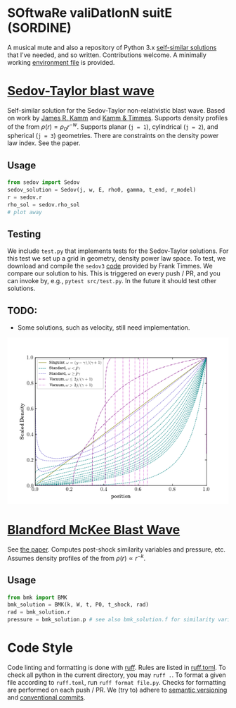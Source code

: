 # SOftwaRe valiDatIonN suitE (SORDINE)
A musical mute and also a repository of Python 3.x [self-similar solutions](https://en.wikipedia.org/wiki/Self-similar_solution) that I've needed, and so written.
Contributions welcome.
A minimally working [environment file](environment.yml) is provided.

# [Sedov-Taylor blast wave](src/sedov.py)
Self-similar solution for the Sedov-Taylor non-relativistic blast wave.
Based on work by [James R. Kamm](https://cococubed.com/papers/kamm_2000.pdf) and [Kamm & Timmes](https://cococubed.com/papers/la-ur-07-2849.pdf).
Supports density profiles of the from $\rho(r) = \rho_{0} r^{-w}$.
Supports planar (`j = 1`), cylindrical (`j = 2`), and spherical (`j = 3`) geometries.
There are constraints on the density power law index. 
See the paper.

## Usage
```python
from sedov import Sedov
sedov_solution = Sedov(j, w, E, rho0, gamma, t_end, r_model)
r = sedov.r
rho_sol = sedov.rho_sol
# plot away
```

## Testing
We include `test.py` that implements tests for the Sedov-Taylor solutions.
For this test we set up a grid in geometry, density power law space.
To test, we download and compile the `sedov3` [code](https://cococubed.com/research_pages/sedov.shtml) 
provided by Frank Timmes.
We compare our solution to his.
This is triggered on every push / PR, and you can invoke by, e.g., `pytest src/test.py`.
In the future it should test other solutions.

## TODO:
- Some solutions, such as velocity, still need implementation.

![Self similar density profiles](sedov.png "Sedov density profiles")

# [Blandford McKee Blast Wave](src/bmk.py)
See [the paper](https://ui.adsabs.harvard.edu/abs/1976PhFl...19.1130B/abstract).
Computes post-shock similarity variables and pressure, etc.
Assumes density profiles of the from $\rho(r) \propto r^{-k}$.

## Usage
```python
from bmk import BMK
bmk_solution = BMK(k, W, t, P0, t_shock, rad)
rad = bmk_solution.r
pressure = bmk_solution.p # see also bmk_solution.f for similarity variable
```

# Code Style
Code linting and formatting is done with [ruff](https://docs.astral.sh/ruff/).
Rules are listed in [ruff.toml](ruff.toml).
To check all python in the current directory, you may `ruff .`.
To format a given file according to `ruff.toml`, run `ruff format file.py`.
Checks for formatting are performed on each push / PR.
We (try to) adhere to [semantic versioning](https://semver.org/) and [conventional commits](https://www.conventionalcommits.org/en/v1.0.0/).

